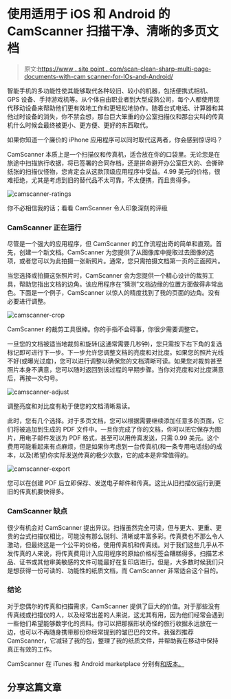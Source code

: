 # 使用适用于 iOS 和 Android 的 CamScanner 扫描干净、清晰的多页文档

> 原文:[https://www . site point . com/scan-clean-sharp-multi-page-documents-with-cam scanner-for-IOs-and-Android/](https://www.sitepoint.com/scan-clean-sharp-multi-page-documents-with-camscanner-for-ios-and-android/)

智能手机的多功能性使其能够取代各种较旧、较小的机器，包括便携式相机、GPS 设备、手持游戏机等。从个体自由职业者到大型成熟公司，每个人都使用现代移动设备来帮助他们更有效地工作和更轻松地协作。随着台式电话、计算器和其他过时设备的消失，你不禁会想，那台巨大笨重的办公室扫描仪和那台尖叫的传真机什么时候会最终被更小、更方便、更好的东西取代。

如果你知道一个廉价的 iPhone 应用程序可以同时取代这两者，你会感到惊讶吗？

CamScanner 本质上是一个扫描仪和传真机，适合放在你的口袋里。无论您是在旅途中扫描旅行收据，将已签署的合同存档，还是拼命避开办公室巨大的、会撕碎纸张的扫描仪怪物，您肯定会从这款顶级应用程序中受益。4.99 美元的价格，很难拒绝，尤其是考虑到旧的替代品不太可靠，不太便携，而且贵得多。

![](../Images/9941c36d05e174e4da66b12725bb8c54.png "camscanner-ratings")

你不必相信我的话；看看 CamScanner 令人印象深刻的评级

### CamScanner 正在运行

尽管是一个强大的应用程序，但 CamScanner 的工作流程出奇的简单和直观。首先，创建一个新文档。CamScanner 为您提供了从图像库中提取过去图像的选项，或者您可以为此拍摄一张新照片。通常，您只需拍摄文档第一页的正面照片。

当您选择或拍摄这张照片时，CamScanner 会为您提供一个精心设计的裁剪工具，帮助您指出文档的边角。该应用程序在“猜测”文档边缘的位置方面做得非常出色。下面是一个例子，CamScanner 以惊人的精度找到了我的页面的边角。没有必要进行调整。

![](../Images/ff9eb23174500c7c279b0eecc8141884.png "camscanner-crop")

CamScanner 的裁剪工具很棒。你的手指不会碍事，你很少需要调整它。

一旦您的文档被适当地裁剪和旋转(这通常需要几秒钟)，您只需按下右下角的复选标记即可进行下一步。下一步允许您调整文档的亮度和对比度。如果您的照片光线不好(或曝光过度)，您可以进行调整以确保您的文档清晰可读。如果您对裁剪甚至照片本身不满意，您可以随时返回到该过程的早期步骤。当你对亮度和对比度满意后，再按一次勾号。

![](../Images/e06d4b355dc1325b0b8651a30f097a44.png "camscanner-adjust")

调整亮度和对比度有助于使您的文档清晰易读。

此时，您有几个选择。对于多页文档，您可以根据需要继续添加任意多的页面，它们将被追加到生成的 PDF 文件中。一旦你完成了你的文档，你可以把它保存为图片，用电子邮件发送为 PDF 格式，甚至可以用传真发送，只需 0.99 美元。这个费用可能看起来有点麻烦，但是如果你考虑到一台传真机(和一条专用电话线)的成本，以及(希望)你实际发送传真的极少次数，它的成本是非常值得的。

![](../Images/52f67984bac32b91592a9b2a7c4ff56e.png "camscanner-export")

您可以在创建 PDF 后立即保存、发送电子邮件和传真。这比从旧扫描仪运行到更旧的传真机要快得多。

### CamScanner 缺点

很少有机会对 CamScanner 提出异议。扫描虽然完全可读，但与更大、更重、更贵的台式扫描仪相比，可能没有那么锐利、清晰或丰富多彩。传真费也不那么令人激动，但最终这是一个公平的价格，使用传真机和传真线。对于我们这些几乎从不发传真的人来说，将传真费用计入应用程序的原始价格标签会糟糕得多。扫描艺术品、证书或其他审美敏感的文件可能最好在复印店进行。但是，大多数时候我们只是想获得一份可读的、功能性的纸质文档，而 CamScanner 非常适合这个目的。

### 结论

对于您偶尔的传真和扫描需求，CamScanner 提供了巨大的价值。对于那些没有传真线或扫描仪的人，以及经常出差的人来说，这尤其有用，因为他们经常会遇到一些他们希望能够数字化的资料。你可以把那捆形状奇怪的旅行收据永远放在一边，也可以不再随身携带那份你经常提到的皱巴巴的文件。我强烈推荐 CamScanner，它减轻了我的包，整理了我的纸质文件，并帮助我在移动中保持真正有效的工作。

CamScanner 在 iTunes 和 Android marketplace 分别有[和](http://itunes.apple.com/us/app/camscanner+/id388624839?mt=8)[版本。](https://play.google.com/store/apps/details?id=com.intsig.camscanner&hl=en)

## 分享这篇文章